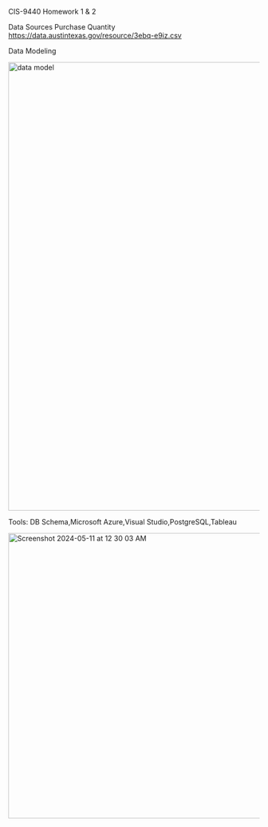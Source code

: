 CIS-9440
Homework 1 & 2

Data Sources
Purchase Quantity https://data.austintexas.gov/resource/3ebq-e9iz.csv

Data Modeling

<img width="899" alt="data model" src="https://github.com/chunranchen/Homework/assets/159973185/9014cfd3-db0b-4d91-8455-2c32bfe3221c">


Tools: DB Schema,Microsoft Azure,Visual Studio,PostgreSQL,Tableau



<img width="572" alt="Screenshot 2024-05-11 at 12 30 03 AM" src="https://github.com/chunranchen/Homework/assets/159973185/acea9d3e-e7a0-4a8a-97af-dd1d954aaf70">
